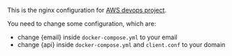 This is the nginx configuration for [AWS devops project](https://github.com/akbarnafisa/aws-devops-fullstack).

You need to change some configuration, which are:
- change {email} inside `docker-compose.yml` to your email
- change {api} inside `docker-compose.yml` and `client.conf` to your domain

